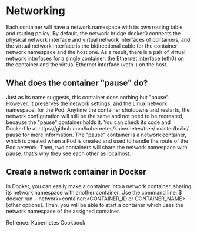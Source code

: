 # Networking
Each container will have a network namespace with its own
routing table and routing policy. By default, the network bridge docker0 connects the physical network interface and virtual network interfaces of containers, and the virtual
network interface is the bidirectional cable for the container network namespace and the host one. As a result, there is a pair of virtual network interfaces for a single container: the Ethernet interface (eth0) on the container and the virtual Ethernet interface (veth-) on the host.
## What does the container "pause" do?
Just as its name suggests, this container does nothing but "pause".
However, it preserves the network settings, and the Linux network
namespace, for the Pod. Anytime the container shutdowns and restarts,
the network configuration will still be the same and not need to be
recreated, because the "pause" container holds it. You can check its code
and Dockerfile at https:/​/​github.​com/​kubernetes/​kubernetes/​tree/
master/​build/​pause for more information.
The "pause" container is a network container, which is created when a Pod
is created and used to handle the route of the Pod network. Then, two containers will share the network namespace with pause; that's why they see each other as localhost.
## Create a network container in Docker
In Docker, you can easily make a container into a network container,
sharing its network namespace with another container. Use the command
line: $ docker run --network=container:<CONTAINER_ID or
CONTAINER_NAME> [other options]. Then, you will be able to start a
container which uses the network namespace of the assigned container.

Refrence: Kubernetes Cookbook
